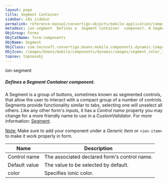 ```yaml
---
layout: page
title: Segment Container
sidebar: c8o_sidebar
permalink: reference-manual/convertigo-objects/mobile-application/components/form-components/segment-container/
metadesc: ion-segment  Defines a  Segment Container  component. A Segment is a group of buttons, sometimes known as segmented controls, that allow the user to i
ObjGroup: Forms
ObjCatName: form-components
ObjName: Segment
ObjClass: com.twinsoft.convertigo.beans.mobile.components.dynamic.ComponentManager$1
ObjIcon: /images/beans/mobile/components/dynamic/images/segment_color_32x32.png
topnav: topnavobj
---
```

ion-segment
##### Defines a <i>Segment Container</i> component.
A Segment is a group of buttons, sometimes known as segmented controls, that allow the user to interact with a compact group of a number of controls.
Segments provide functionality similar to tabs, selecting one will unselect all others.
Like any other form's inputs, it has a <i>Control name</i> property you may change for a more friendly name to use in a <i>CustomValidator</i>.
For more information: <a href='https://ionicframework.com/docs/v3/components/#segment' target='_blank'>Segment</a>.

<span class='orangetwinsoft'><u>Note:</u></span> Make sure to add your component under a <i>Generic Item</i> or <code>&lt;ion-item&gt;</code> to make it work properly in form.

Name | Description 
--- | ---
Control name | The associated declared form's control name.
Default value | The value to be selected by default.
color | Specifies ionic color.

